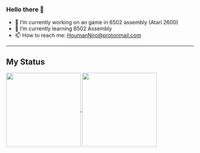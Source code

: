 ### Hello there 👋

- 🔭 I’m currently working on an game in 6502 assembly (Atari 2600)
- 🌱 I’m currently learning 6502 Assembly
- 📫 How to reach me: HoumanNiro@protonmail.com 

---
## My Status
<a href="https://github.com/HoumanNB/github-readme-stats">
  <img height=200 align="center" src="https://github-readme-stats.vercel.app/api?username=HoumanNB&show_icons=true&theme=dark" />
</a>
<a href="https://github.com/HoumanNB/convoychat">
  <img height=200 align="center" src="https://github-readme-stats.vercel.app/api/top-langs?username=HoumanNB&layout=compact&langs_count=8&card_width=320&exclude_repo=github-readme-stats,Data-Sciences-Projects&theme=dark" />
</a>

